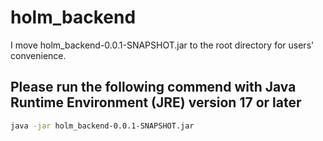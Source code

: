 # holm_backend

I move holm_backend-0.0.1-SNAPSHOT.jar to the root directory for users' convenience.

## Please run the following commend with Java Runtime Environment (JRE) version 17 or later

```sh
java -jar holm_backend-0.0.1-SNAPSHOT.jar
```
